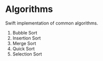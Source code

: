 # Algorithms

Swift implementation of common algorithms.

1. Bubble Sort
2. Insertion Sort
3. Merge Sort
4. Quick Sort
5. Selection Sort

